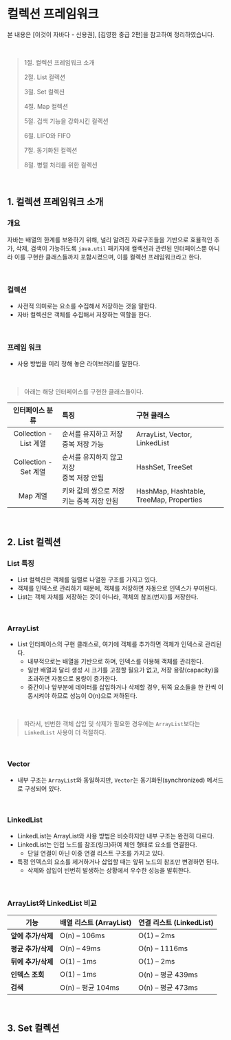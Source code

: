 # 컬렉션 프레임워크
본 내용은 [이것이 자바다 - 신용권], [김영한 중급 2편]을 참고하여 정리하였습니다.

<br/>

> 1절. 컬렉션 프레임워크 소개 
> 
> 2절. List 컬렉션
>
> 3절. Set 컬렉션
> 
> 4절. Map 컬렉션
>
> 5절. 검색 기능을 강화시킨 컬렉션
>
> 6절. LIFO와 FIFO
> 
> 7절. 동기화된 컬렉션
> 
> 8절. 병렬 처리를 위한 컬렉션

<br/>

## 1. 컬렉션 프레임워크 소개
### 개요
자바는 배열의 한계를 보완하기 위해, 널리 알려진 자료구조들을 기반으로 효율적인 추가, 삭제, 검색이 가능하도록 `java.util` 패키지에 컬렉션과 관련된 인터페이스뿐 아니라 이를 구현한 클래스들까지 포함시켰으며, 이를 컬렉션 프레임워크라고 한다.

<br/>

### 컬렉션
- 사전적 의미로는 요소를 수집해서 저장하는 것을 말한다.
- 자바 컬렉션은 객체를 수집해서 저장하는 역할을 한다.

<br/>

### 프레임 워크
- 사용 방법을 미리 정해 놓은 라이브러리를 말한다.

<br/>

> 아래는 해당 인터페이스를 구현한 클래스들이다.

|인터페이스 분류|    특징 | 구현 클래스|
|:-------:|:------|:-------|
|Collection - <br/>List 계열|순서를 유지하고 저장 <br/>중복 저장 가능 | ArrayList, Vector, LinkedList|
|Collection - <br/>Set 계열|순서를 유지하지 않고 저장 <br/>중복 저장 안됨 | HashSet, TreeSet|
|Map 계열|키와 값의 쌍으로 저장 <br/> 키는 중복 저장 안됨 | HashMap, Hashtable, <br/> TreeMap, Properties|

<br/>


## 2. List 컬렉션
### List 특징
- List 컬렉션은 객체를 일렬로 나열한 구조를 가지고 있다.
- 객체를 인덱스로 관리하기 때문에, 객체를 저장하면 자동으로 인덱스가 부여된다.
- List는 객체 자체를 저장하는 것이 아니라, 객체의 참조(번지)를 저장한다.

<br/>

### ArrayList
- List 인터페이스의 구현 클래스로, 여기에 객체를 추가하면 객체가 인덱스로 관리된다.
  - 내부적으로는 배열을 기반으로 하며, 인덱스를 이용해 객체를 관리한다.
  - 일반 배열과 달리 생성 시 크기를 고정할 필요가 없고, 저장 용량(capacity)을 초과하면 자동으로 용량이 증가한다.
  - 중간이나 앞부분에 데이터를 삽입하거나 삭제할 경우, 뒤쪽 요소들을 한 칸씩 이동시켜야 하므로 성능이 O(n)으로 저하된다.

<br/>

> 따라서, 빈번한 객체 삽입 및 삭제가 필요한 경우에는 `ArrayList`보다는 `LinkedList` 사용이 더 적절하다.

<br/>

### Vector
- 내부 구조는 `ArrayList`와 동일하지만, `Vector`는 동기화된(synchronized) 메서드로 구성되어 있다.


<br/>

### LinkedList
- LinkedList는 ArrayList와 사용 방법은 비슷하지만 내부 구조는 완전히 다르다.
- LinkedList는 인접 노드를 참조(링크)하여 체인 형태로 요소를 연결한다.
  - 단일 연결이 아닌 이중 연결 리스트 구조를 가지고 있다.
- 특정 인덱스의 요소를 제거하거나 삽입할 때는 앞뒤 노드의 참조만 변경하면 된다.
  - 삭제와 삽입이 빈번히 발생하는 상황에서 우수한 성능을 발휘한다.
 
<br/>

### ArrayList와 LinkedList 비교

| 기능           | **배열 리스트 (ArrayList)** | **연결 리스트 (LinkedList)** |
| ------------ | ---------------------- | ----------------------- |
| **앞에 추가/삭제** | O(n) – 106ms           | O(1) – 2ms              |
| **평균 추가/삭제** | O(n) – 49ms            | O(n) – 1116ms           |
| **뒤에 추가/삭제** | O(1) – 1ms             | O(1) – 2ms              |
| **인덱스 조회**   | O(1) – 1ms             | O(n) – 평균 439ms         |
| **검색**       | O(n) – 평균 104ms        | O(n) – 평균 473ms         |





<br/>

## 3. Set 컬렉션










